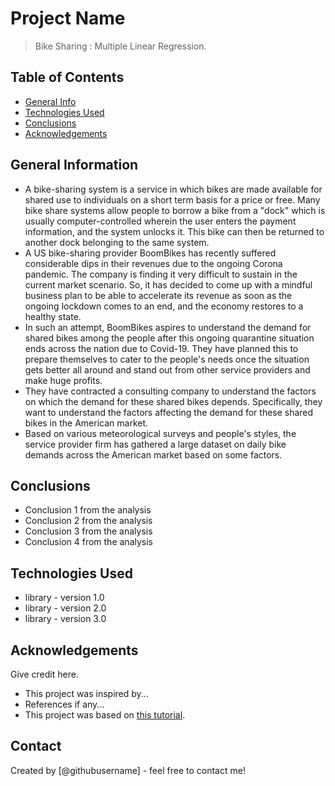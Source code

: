 # Project Name
> Bike Sharing : Multiple Linear Regression.


## Table of Contents
* [General Info](#general-information)
* [Technologies Used](#technologies-used)
* [Conclusions](#conclusions)
* [Acknowledgements](#acknowledgements)

<!-- You can include any other section that is pertinent to your problem -->

## General Information
- A bike-sharing system is a service in which bikes are made available for shared use to individuals on a short term basis for a price or free. Many bike share systems allow people to borrow a bike from a "dock" which is usually computer-controlled wherein the user enters the payment information, and the system unlocks it. This bike can then be returned to another dock belonging to the same system.
- A US bike-sharing provider BoomBikes has recently suffered considerable dips in their revenues due to the ongoing Corona pandemic. The company is finding it very difficult to sustain in the current market scenario. So, it has decided to come up with a mindful business plan to be able to accelerate its revenue as soon as the ongoing lockdown comes to an end, and the economy restores to a healthy state. 
- In such an attempt, BoomBikes aspires to understand the demand for shared bikes among the people after this ongoing quarantine situation ends across the nation due to Covid-19. They have planned this to prepare themselves to cater to the people's needs once the situation gets better all around and stand out from other service providers and make huge profits.
- They have contracted a consulting company to understand the factors on which the demand for these shared bikes depends. Specifically, they want to understand the factors affecting the demand for these shared bikes in the American market.
- Based on various meteorological surveys and people's styles, the service provider firm has gathered a large dataset on daily bike demands across the American market based on some factors. 



<!-- You don't have to answer all the questions - just the ones relevant to your project. -->

## Conclusions
- Conclusion 1 from the analysis
- Conclusion 2 from the analysis
- Conclusion 3 from the analysis
- Conclusion 4 from the analysis

<!-- You don't have to answer all the questions - just the ones relevant to your project. -->


## Technologies Used
- library - version 1.0
- library - version 2.0
- library - version 3.0

<!-- As the libraries versions keep on changing, it is recommended to mention the version of library used in this project -->

## Acknowledgements
Give credit here.
- This project was inspired by...
- References if any...
- This project was based on [this tutorial](https://www.example.com).


## Contact
Created by [@githubusername] - feel free to contact me!


<!-- Optional -->
<!-- ## License -->
<!-- This project is open source and available under the [... License](). -->

<!-- You don't have to include all sections - just the one's relevant to your project -->
